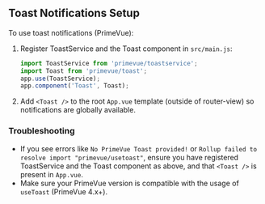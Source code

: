 ## Toast Notifications Setup

To use toast notifications (PrimeVue):

1. Register ToastService and the Toast component in `src/main.js`:
   ```js
   import ToastService from 'primevue/toastservice';
   import Toast from 'primevue/toast';
   app.use(ToastService);
   app.component('Toast', Toast);
   ```
2. Add `<Toast />` to the root `App.vue` template (outside of router-view) so notifications are globally available.

### Troubleshooting
- If you see errors like `No PrimeVue Toast provided!` or `Rollup failed to resolve import "primevue/usetoast"`, ensure you have registered ToastService and the Toast component as above, and that `<Toast />` is present in `App.vue`.
- Make sure your PrimeVue version is compatible with the usage of `useToast` (PrimeVue 4.x+). 